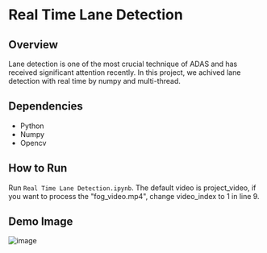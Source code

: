 # Real Time Lane Detection

## Overview
Lane detection is one of the most crucial technique of ADAS and has received significant attention recently. In this project, we achived lane detection with real time by numpy and multi-thread.

## Dependencies
* Python
* Numpy
* Opencv

## How to Run
Run `Real Time Lane Detection.ipynb`. The default video is project_video, if you want to process the "fog_video.mp4", change video_index to 1 in line 9.

## Demo Image

![image](https://github.com/nimadorostkar/realtime_lane_detection/blob/master/demo_img.jpg)
